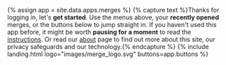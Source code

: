 {% assign app = site.data.apps.merges %}
{% capture text %}Thanks for logging in, let's __get started__. Use the menus above, your __recently opened__ merges, or the buttons below to jump straight in. If you haven't used this app before, it might be worth __pausing for a moment__ to read the [instructions](#instructions). Or read our [about](/about/) page to find out more about this site, our privacy safeguards and our technology.{% endcapture %}
{% include landing.html logo="images/merge_logo.svg" buttons=app.buttons %}